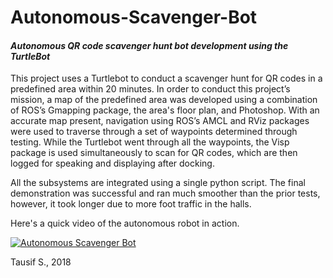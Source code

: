 # Autonomous-Scavenger-Bot
#### _Autonomous QR code scavenger hunt bot development using the TurtleBot_

This project uses a Turtlebot to conduct a scavenger hunt for QR codes in a predefined area within 20 minutes. In order to conduct this project’s mission, a map of the predefined area was developed using a combination of ROS’s Gmapping package, the area's floor plan, and Photoshop. With an accurate map present, navigation using ROS’s AMCL and RViz packages were used to traverse through a set of waypoints determined through testing. While the Turtlebot went through all the waypoints, the Visp package is used simultaneously to scan for QR codes, which are then logged for speaking and displaying after docking.

All the subsystems are integrated using a single python script. The final demonstration was successful and ran much smoother than the prior tests, however, it took longer due to more foot traffic in the halls.

Here's a quick video of the autonomous robot in action.

[![Autonomous Scavenger Bot](http://img.youtube.com/vi/hnrRFZuLqL4/0.jpg)](http://www.youtube.com/watch?v=hnrRFZuLqL4)

Tausif S., 2018
